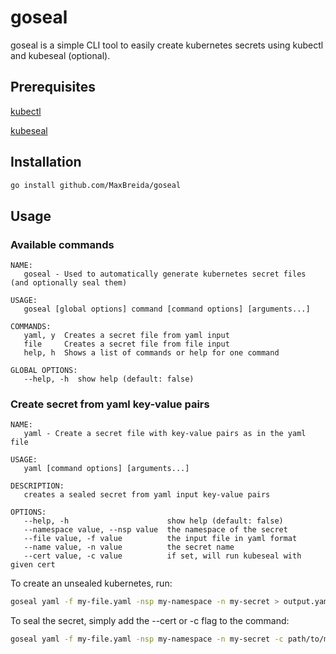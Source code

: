 # goseal

goseal is a simple CLI tool to easily create kubernetes secrets using kubectl and kubeseal (optional).

## Prerequisites

[kubectl](https://kubernetes.io/docs/reference/kubectl/kubectl/)

[kubeseal](https://fluxcd.io/docs/guides/sealed-secrets/)

## Installation

```sh
go install github.com/MaxBreida/goseal
```

## Usage

### Available commands

```text
NAME:
   goseal - Used to automatically generate kubernetes secret files (and optionally seal them)

USAGE:
   goseal [global options] command [command options] [arguments...]

COMMANDS:
   yaml, y  Creates a secret file from yaml input
   file     Creates a secret file from file input
   help, h  Shows a list of commands or help for one command

GLOBAL OPTIONS:
   --help, -h  show help (default: false)
```

### Create secret from yaml key-value pairs

```text
NAME:
   yaml - Create a secret file with key-value pairs as in the yaml file

USAGE:
   yaml [command options] [arguments...]

DESCRIPTION:
   creates a sealed secret from yaml input key-value pairs

OPTIONS:
   --help, -h                      show help (default: false)
   --namespace value, --nsp value  the namespace of the secret
   --file value, -f value          the input file in yaml format
   --name value, -n value          the secret name
   --cert value, -c value          if set, will run kubeseal with given cert
```

To create an unsealed kubernetes, run:

```sh
goseal yaml -f my-file.yaml -nsp my-namespace -n my-secret > output.yaml
```

To seal the secret, simply add the --cert or -c flag to the command:

```sh
goseal yaml -f my-file.yaml -nsp my-namespace -n my-secret -c path/to/my/cert.pem > output.yaml
```